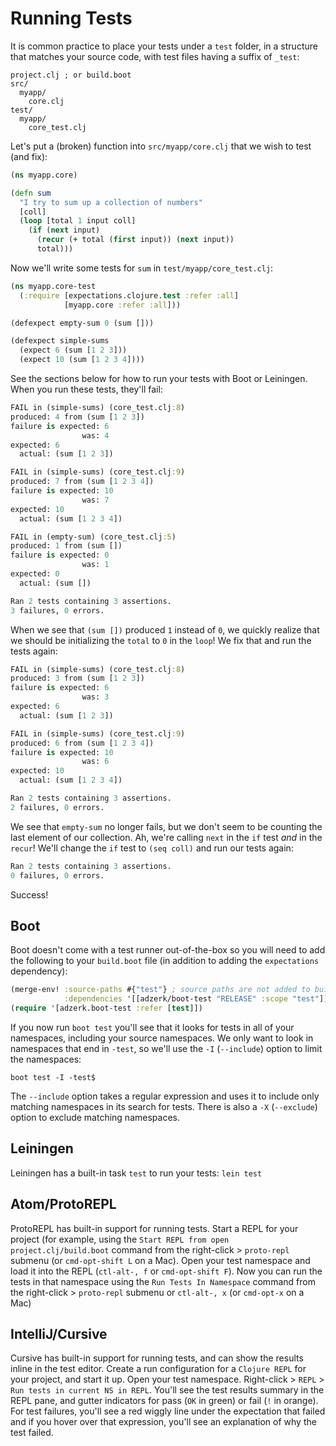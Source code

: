 # Running Tests

It is common practice to place your tests under a `test` folder, in a structure that matches your source code, with test files having a suffix of `_test`:

```
project.clj ; or build.boot
src/
  myapp/
    core.clj
test/
  myapp/
    core_test.clj
```

Let's put a \(broken\) function into `src/myapp/core.clj` that we wish to test \(and fix\):

```clojure
(ns myapp.core)

(defn sum
  "I try to sum up a collection of numbers"
  [coll]
  (loop [total 1 input coll]
    (if (next input)
      (recur (+ total (first input)) (next input))
      total)))
```

Now we'll write some tests for `sum` in `test/myapp/core_test.clj`:

```clojure
(ns myapp.core-test
  (:require [expectations.clojure.test :refer :all]
            [myapp.core :refer :all]))

(defexpect empty-sum 0 (sum []))

(defexpect simple-sums
  (expect 6 (sum [1 2 3]))
  (expect 10 (sum [1 2 3 4])))
```

See the sections below for how to run your tests with Boot or Leiningen. When you run these tests, they'll fail:

```clojure
FAIL in (simple-sums) (core_test.clj:8)
produced: 4 from (sum [1 2 3])
failure is expected: 6 
                was: 4
expected: 6
  actual: (sum [1 2 3])

FAIL in (simple-sums) (core_test.clj:9)
produced: 7 from (sum [1 2 3 4])
failure is expected: 10 
                was: 7
expected: 10
  actual: (sum [1 2 3 4])

FAIL in (empty-sum) (core_test.clj:5)
produced: 1 from (sum [])
failure is expected: 0 
                was: 1
expected: 0
  actual: (sum [])

Ran 2 tests containing 3 assertions.
3 failures, 0 errors.
```

When we see that `(sum [])` produced `1` instead of `0`, we quickly realize that we should be initializing the `total` to `0` in the `loop`! We fix that and run the tests again:

```clojure
FAIL in (simple-sums) (core_test.clj:8)
produced: 3 from (sum [1 2 3])
failure is expected: 6 
                was: 3
expected: 6
  actual: (sum [1 2 3])

FAIL in (simple-sums) (core_test.clj:9)
produced: 6 from (sum [1 2 3 4])
failure is expected: 10 
                was: 6
expected: 10
  actual: (sum [1 2 3 4])

Ran 2 tests containing 3 assertions.
2 failures, 0 errors.
```

We see that `empty-sum` no longer fails, but we don't seem to be counting the last element of our collection. Ah, we're calling `next` in the `if` test _and_ in the `recur`! We'll change the `if` test to `(seq coll)` and run our tests again:

```clojure
Ran 2 tests containing 3 assertions.
0 failures, 0 errors.
```

Success!

## Boot

Boot doesn't come with a test runner out-of-the-box so you will need to add the following to your `build.boot` file \(in addition to adding the `expectations` dependency\):

```clojure
(merge-env! :source-paths #{"test"} ; source paths are not added to build/deploy artifacts
            :dependencies '[[adzerk/boot-test "RELEASE" :scope "test"]])
(require '[adzerk.boot-test :refer [test]])
```

If you now run `boot test` you'll see that it looks for tests in all of your namespaces, including your source namespaces. We only want to look in namespaces that end in `-test`, so we'll use the `-I` \(`--include`\) option to limit the namespaces:

```
boot test -I -test$
```

The `--include` option takes a regular expression and uses it to include only matching namespaces in its search for tests. There is also a `-X` \(`--exclude`\) option to exclude matching namespaces.

## Leiningen

Leiningen has a built-in task `test` to run your tests: `lein test`

## Atom/ProtoREPL

ProtoREPL has built-in support for running tests. Start a REPL for your project \(for example, using the `Start REPL from open project.clj/build.boot` command from the right-click &gt; `proto-repl` submenu \(or `cmd-opt-shift L` on a Mac\). Open your test namespace and load it into the REPL \(`ctl-alt-, f` or `cmd-opt-shift F`\). Now you can run the tests in that namespace using the `Run Tests In Namespace` command from the right-click &gt; `proto-repl` submenu or `ctl-alt-, x` \(or `cmd-opt-x` on a Mac\)

## IntelliJ/Cursive

Cursive has built-in support for running tests, and can show the results inline in the test editor. Create a run configuration for a `Clojure REPL` for your project, and start it up. Open your test namespace. Right-click &gt; `REPL` &gt; `Run tests in current NS in REPL`. You'll see the test results summary in the REPL pane, and gutter indicators for pass \(`OK` in green\) or fail \(`!` in orange\). For test failures, you'll see a red wiggly line under the expectation that failed and if you hover over that expression, you'll see an explanation of why the test failed.

